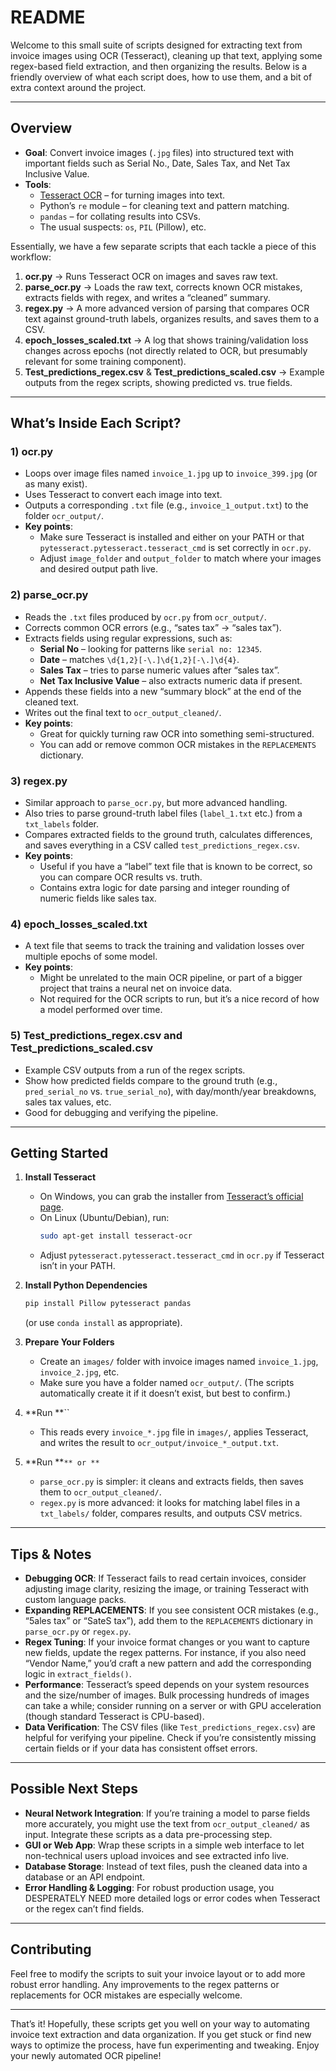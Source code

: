 # README

Welcome to this small suite of scripts designed for extracting text from invoice images using OCR (Tesseract), cleaning up that text, applying some regex-based field extraction, and then organizing the results. Below is a friendly overview of what each script does, how to use them, and a bit of extra context around the project.

---

## Overview

- **Goal**: Convert invoice images (`.jpg` files) into structured text with important fields such as Serial No., Date, Sales Tax, and Net Tax Inclusive Value.
- **Tools**:
  - [Tesseract OCR](https://github.com/tesseract-ocr/tesseract) – for turning images into text.
  - Python’s `re` module – for cleaning text and pattern matching.
  - `pandas` – for collating results into CSVs.
  - The usual suspects: `os`, `PIL` (Pillow), etc.

Essentially, we have a few separate scripts that each tackle a piece of this workflow:

1. **ocr.py** → Runs Tesseract OCR on images and saves raw text.
2. **parse\_ocr.py** → Loads the raw text, corrects known OCR mistakes, extracts fields with regex, and writes a “cleaned” summary.
3. **regex.py** → A more advanced version of parsing that compares OCR text against ground-truth labels, organizes results, and saves them to a CSV.
4. **epoch\_losses\_scaled.txt** → A log that shows training/validation loss changes across epochs (not directly related to OCR, but presumably relevant for some training component).
5. **Test\_predictions\_regex.csv** & **Test\_predictions\_scaled.csv** → Example outputs from the regex scripts, showing predicted vs. true fields.

---

## What’s Inside Each Script?

### 1) **ocr.py**

- Loops over image files named `invoice_1.jpg` up to `invoice_399.jpg` (or as many exist).
- Uses Tesseract to convert each image into text.
- Outputs a corresponding `.txt` file (e.g., `invoice_1_output.txt`) to the folder `ocr_output/`.
- **Key points**:
  - Make sure Tesseract is installed and either on your PATH or that `pytesseract.pytesseract.tesseract_cmd` is set correctly in `ocr.py`.
  - Adjust `image_folder` and `output_folder` to match where your images and desired output path live.

### 2) **parse\_ocr.py**

- Reads the `.txt` files produced by `ocr.py` from `ocr_output/`.
- Corrects common OCR errors (e.g., “sates tax” → “sales tax”).
- Extracts fields using regular expressions, such as:
  - **Serial No** – looking for patterns like `serial no: 12345`.
  - **Date** – matches `\d{1,2}[-\.]\d{1,2}[-\.]\d{4}`.
  - **Sales Tax** – tries to parse numeric values after “sales tax”.
  - **Net Tax Inclusive Value** – also extracts numeric data if present.
- Appends these fields into a new “summary block” at the end of the cleaned text.
- Writes out the final text to `ocr_output_cleaned/`.
- **Key points**:
  - Great for quickly turning raw OCR into something semi-structured.
  - You can add or remove common OCR mistakes in the `REPLACEMENTS` dictionary.

### 3) **regex.py**

- Similar approach to `parse_ocr.py`, but more advanced handling.
- Also tries to parse ground-truth label files (`label_1.txt` etc.) from a `txt_labels` folder.
- Compares extracted fields to the ground truth, calculates differences, and saves everything in a CSV called `test_predictions_regex.csv`.
- **Key points**:
  - Useful if you have a “label” text file that is known to be correct, so you can compare OCR results vs. truth.
  - Contains extra logic for date parsing and integer rounding of numeric fields like sales tax.

### 4) **epoch\_losses\_scaled.txt**

- A text file that seems to track the training and validation losses over multiple epochs of some model.
- **Key points**:
  - Might be unrelated to the main OCR pipeline, or part of a bigger project that trains a neural net on invoice data.
  - Not required for the OCR scripts to run, but it’s a nice record of how a model performed over time.

### 5) **Test\_predictions\_regex.csv** and **Test\_predictions\_scaled.csv**

- Example CSV outputs from a run of the regex scripts.
- Show how predicted fields compare to the ground truth (e.g., `pred_serial_no` vs. `true_serial_no`), with day/month/year breakdowns, sales tax values, etc.
- Good for debugging and verifying the pipeline.

---

## Getting Started

1. **Install Tesseract**

   - On Windows, you can grab the installer from [Tesseract’s official page](https://github.com/tesseract-ocr/tesseract/wiki).
   - On Linux (Ubuntu/Debian), run:
     ```bash
     sudo apt-get install tesseract-ocr
     ```
   - Adjust `pytesseract.pytesseract.tesseract_cmd` in `ocr.py` if Tesseract isn’t in your PATH.

2. **Install Python Dependencies**

   ```bash
   pip install Pillow pytesseract pandas
   ```

   (or use `conda install` as appropriate).

3. **Prepare Your Folders**

   - Create an `images/` folder with invoice images named `invoice_1.jpg`, `invoice_2.jpg`, etc.
   - Make sure you have a folder named `ocr_output/`. (The scripts automatically create it if it doesn’t exist, but best to confirm.)

4. **Run **``

   - This reads every `invoice_*.jpg` file in `images/`, applies Tesseract, and writes the result to `ocr_output/invoice_*_output.txt`.

5. **Run **``** or **``

   - `parse_ocr.py` is simpler: it cleans and extracts fields, then saves them to `ocr_output_cleaned/`.
   - `regex.py` is more advanced: it looks for matching label files in a `txt_labels/` folder, compares results, and outputs CSV metrics.

---

## Tips & Notes

- **Debugging OCR**: If Tesseract fails to read certain invoices, consider adjusting image clarity, resizing the image, or training Tesseract with custom language packs.
- **Expanding REPLACEMENTS**: If you see consistent OCR mistakes (e.g., “5ales tax” or “SateS tax”), add them to the `REPLACEMENTS` dictionary in `parse_ocr.py` or `regex.py`.
- **Regex Tuning**: If your invoice format changes or you want to capture new fields, update the regex patterns. For instance, if you also need “Vendor Name,” you’d craft a new pattern and add the corresponding logic in `extract_fields()`.
- **Performance**: Tesseract’s speed depends on your system resources and the size/number of images. Bulk processing hundreds of images can take a while; consider running on a server or with GPU acceleration (though standard Tesseract is CPU-based).
- **Data Verification**: The CSV files (like `Test_predictions_regex.csv`) are helpful for verifying your pipeline. Check if you’re consistently missing certain fields or if your data has consistent offset errors.

---

## Possible Next Steps

- **Neural Network Integration**: If you’re training a model to parse fields more accurately, you might use the text from `ocr_output_cleaned/` as input. Integrate these scripts as a data pre-processing step.
- **GUI or Web App**: Wrap these scripts in a simple web interface to let non-technical users upload invoices and see extracted info live.
- **Database Storage**: Instead of text files, push the cleaned data into a database or an API endpoint.
- **Error Handling & Logging**: For robust production usage, you DESPERATELY NEED more detailed logs or error codes when Tesseract or the regex can’t find fields.

---

## Contributing

Feel free to modify the scripts to suit your invoice layout or to add more robust error handling. Any improvements to the regex patterns or replacements for OCR mistakes are especially welcome.

---

That’s it! Hopefully, these scripts get you well on your way to automating invoice text extraction and data organization. If you get stuck or find new ways to optimize the process, have fun experimenting and tweaking. Enjoy your newly automated OCR pipeline!

